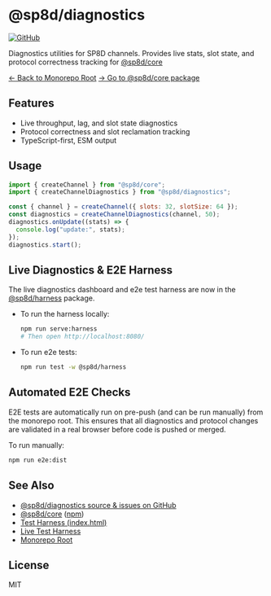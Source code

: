 # @sp8d/diagnostics

[![GitHub](https://img.shields.io/badge/source-github.com%2FSP8D%2Fsp8d-blue?logo=github)](https://github.com/SP8D/sp8d)

Diagnostics utilities for SP8D channels. Provides live stats, slot state, and protocol correctness tracking for [@sp8d/core](../core)

[← Back to Monorepo Root](https://github.com/SP8D/sp8d)
[→ Go to @sp8d/core package](https://github.com/SP8D/sp8d/tree/main/packages/core)

## Features

- Live throughput, lag, and slot state diagnostics
- Protocol correctness and slot reclamation tracking
- TypeScript-first, ESM output

## Usage

```js
import { createChannel } from "@sp8d/core";
import { createChannelDiagnostics } from "@sp8d/diagnostics";

const { channel } = createChannel({ slots: 32, slotSize: 64 });
const diagnostics = createChannelDiagnostics(channel, 50);
diagnostics.onUpdate((stats) => {
  console.log("update:", stats);
});
diagnostics.start();
```

## Live Diagnostics & E2E Harness

The live diagnostics dashboard and e2e test harness are now in the [@sp8d/harness](../harness) package.

- To run the harness locally:
  ```sh
  npm run serve:harness
  # Then open http://localhost:8080/
  ```
- To run e2e tests:
  ```sh
  npm run test -w @sp8d/harness
  ```

## Automated E2E Checks

E2E tests are automatically run on pre-push (and can be run manually) from the monorepo root. This ensures that all diagnostics and protocol changes are validated in a real browser before code is pushed or merged.

To run manually:

```sh
npm run e2e:dist
```

## See Also

- [@sp8d/diagnostics source & issues on GitHub](https://github.com/SP8D/sp8d/tree/main/packages/diagnostics)
- [@sp8d/core](../core) ([npm](https://www.npmjs.com/package/@sp8d/core))
- [Test Harness (index.html)](../harness/index.html)
- [Live Test Harness](https://sp8d.netlify.app/)
- [Monorepo Root](https://github.com/SP8D/sp8d)

## License

MIT
